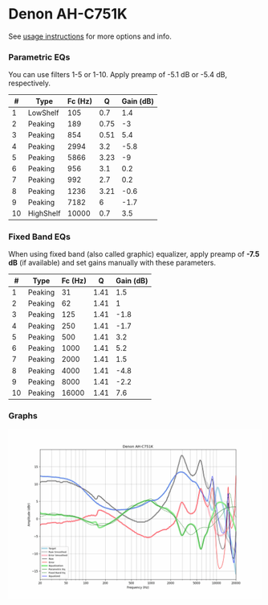 # Denon AH-C751K
See [usage instructions](https://github.com/jaakkopasanen/AutoEq#usage) for more options and info.

### Parametric EQs
You can use filters 1-5 or 1-10. Apply preamp of -5.1 dB or -5.4 dB, respectively.

|   # | Type      |   Fc (Hz) |    Q |   Gain (dB) |
|-----|-----------|-----------|------|-------------|
|   1 | LowShelf  |       105 | 0.7  |         1.4 |
|   2 | Peaking   |       189 | 0.75 |        -3   |
|   3 | Peaking   |       854 | 0.51 |         5.4 |
|   4 | Peaking   |      2994 | 3.2  |        -5.8 |
|   5 | Peaking   |      5866 | 3.23 |        -9   |
|   6 | Peaking   |       956 | 3.1  |         0.2 |
|   7 | Peaking   |       992 | 2.7  |         0.2 |
|   8 | Peaking   |      1236 | 3.21 |        -0.6 |
|   9 | Peaking   |      7182 | 6    |        -1.7 |
|  10 | HighShelf |     10000 | 0.7  |         3.5 |

### Fixed Band EQs
When using fixed band (also called graphic) equalizer, apply preamp of **-7.5 dB** (if available) and set gains manually with these parameters.

|   # | Type    |   Fc (Hz) |    Q |   Gain (dB) |
|-----|---------|-----------|------|-------------|
|   1 | Peaking |        31 | 1.41 |         1.5 |
|   2 | Peaking |        62 | 1.41 |         1   |
|   3 | Peaking |       125 | 1.41 |        -1.8 |
|   4 | Peaking |       250 | 1.41 |        -1.7 |
|   5 | Peaking |       500 | 1.41 |         3.2 |
|   6 | Peaking |      1000 | 1.41 |         5.2 |
|   7 | Peaking |      2000 | 1.41 |         1.5 |
|   8 | Peaking |      4000 | 1.41 |        -4.8 |
|   9 | Peaking |      8000 | 1.41 |        -2.2 |
|  10 | Peaking |     16000 | 1.41 |         7.6 |

### Graphs
![](./Denon%20AH-C751K.png)
